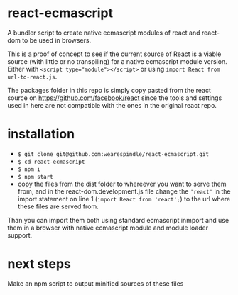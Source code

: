 # react-ecmascript

A bundler script to create native ecmascript modules of react and react-dom to be used in browsers.

This is a proof of concept to see if the current source of React is a viable source (with little or no transpiling) for a native ecmascript module version.
Either with `<script type="module"></script>` or using `import React from url-to-react.js`.

The packages folder in this repo is simply copy pasted from the react source on https://github.com/facebook/react since the tools and settings used in here are not compatible with the ones in the original react repo.

# installation

* `$ git clone git@github.com:wearespindle/react-ecmascript.git`
* `$ cd react-ecmascript`
* `$ npm i`
* `$ npm start`
* copy the files from the dist folder to whereever you want to serve them from, and in the react-dom.development.js file change the `'react'` in the import statement on line 1 (`import React from 'react';`) to the url where these files are served from.

Than you can import them both using standard ecmascript inmport and use them in a browser with native ecmascript module and module loader support.

# next steps

Make an npm script to output minified sources of these files
